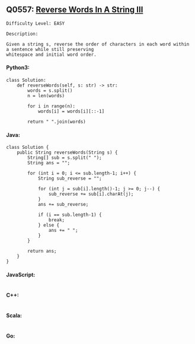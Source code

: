 ## Q0557: [Reverse Words In A String III](https://leetcode.com/problems/reverse-words-in-a-string-iii/)

```
Difficulty Level: EASY
```

```
Description:

Given a string s, reverse the order of characters in each word within a sentence while still preserving
whitespace and initial word order.
```

#### Python3:

```
class Solution:
    def reverseWords(self, s: str) -> str:
        words = s.split()
        n = len(words)

        for i in range(n):
            words[i] = words[i][::-1]

        return " ".join(words)
```

#### Java:

```
class Solution {
    public String reverseWords(String s) {
        String[] sub = s.split(" ");
        String ans = "";

        for (int i = 0; i <= sub.length-1; i++) {
            String sub_reverse = "";

            for (int j = sub[i].length()-1; j >= 0; j--) {
                sub_reverse += sub[i].charAt(j);
            }
            ans += sub_reverse;

            if (i == sub.length-1) {
                break;
            } else {
                ans += " ";
            }
        }

        return ans;
    }
}
```

#### JavaScript:

```

```

#### C++:

```

```

#### Scala:

```

```

#### Go:

```

```